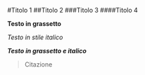 #Titolo 1
##Titolo 2
###Titolo 3
####Titolo 4

**Testo in grassetto**

*Testo in stile italico*

***Testo in grassetto e italico***

>Citazione
